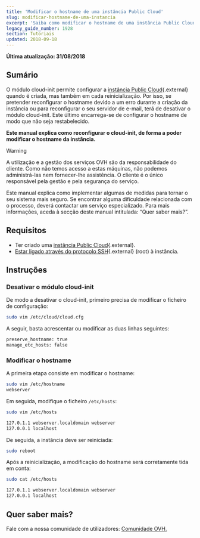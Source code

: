 ```yaml
---
title: 'Modificar o hostname de uma instância Public Cloud'
slug: modificar-hostname-de-uma-instancia
excerpt: 'Saiba como modificar o hostname de uma instância Public Cloud'
legacy_guide_number: 1928
section: Tutoriais
updated: 2018-09-18
---
```


**Última atualização: 31/08/2018**

## Sumário

O módulo cloud-init permite configurar a [instância Public Cloud](https://www.ovh.pt/public-cloud/instances/){.external} quando é criada, mas também em cada reinicialização. Por isso, se pretender reconfigurar o hostname devido a um erro durante a criação da instância ou para reconfigurar o seu servidor de e-mail, terá de desativar o módulo cloud-init. Este último encarrega-se de configurar o hostname de modo que não seja restabelecido.

**Este manual explica como reconfigurar o cloud-init, de forma a poder modificar o hostname da instância.**

> [!warning]
>
> A utilização e a gestão dos serviços OVH são da responsabilidade do cliente. Como não temos acesso a estas máquinas, não podemos administrá-las nem fornecer-lhe assistência. O cliente é o único responsável pela gestão e pela segurança do serviço.
>
> Este manual explica como implementar algumas de medidas para tornar o seu sistema mais seguro. Se encontrar alguma dificuldade relacionada com o processo, deverá contactar um serviço especializado. Para mais informações, aceda à secção deste manual intitulada: “Quer saber mais?”.
>


## Requisitos

- Ter criado uma [instância Public Cloud](https://www.ovh.pt/public-cloud/instances/){.external}.
- [Estar ligado através do protocolo SSH](https://docs.ovh.com/pt/public-cloud/primeira-conexao/){.external} (root) à instância.


## Instruções

### Desativar o módulo cloud-init

De modo a desativar o cloud-init, primeiro precisa de modificar o ficheiro de configuração:

```sh
sudo vim /etc/cloud/cloud.cfg
```

A seguir, basta acrescentar ou modificar as duas linhas seguintes:

```sh
preserve_hostname: true
manage_etc_hosts: false
```

### Modificar o hostname

A primeira etapa consiste em modificar o hostname:

```sh
sudo vim /etc/hostname
webserver
```

Em seguida, modifique o ficheiro `/etc/hosts`:

```sh
sudo vim /etc/hosts

127.0.1.1 webserver.localdomain webserver
127.0.0.1 localhost
```

De seguida, a instância deve ser reiniciada:

```bash
sudo reboot
```

Após a reinicialização, a modificação do hostname será corretamente tida em conta:

```sh
sudo cat /etc/hosts

127.0.1.1 webserver.localdomain webserver
127.0.0.1 localhost
```

## Quer saber mais? 

Fale com a nossa comunidade de utilizadores: [Comunidade OVH.](https://community.ovh.com/en/)